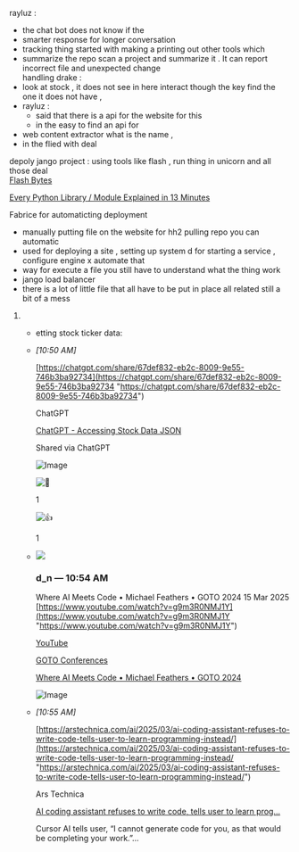 
rayluz :  
- the chat bot  does not know if the 
-  smarter   response  for  longer  conversation  
- tracking thing   started with  making  a printing  out other tools  which  
- summarize the  repo   scan  a project and summarize it  .  It  can report  incorrect  file and  unexpected change  
handling   drake  : 
- look  at stock   ,  it does not see in  here interact though the key  find the one it does not have , 
- rayluz  : 
	- said that there is a  api  for the website for this  
	- in the  easy  to  find   an  api  for 
- web content  extractor  what is the name   ,   
- in the flied with  deal  

depoly   jango  project : 
using tools like flash     ,  run thing in  unicorn  and all those deal    
[Flash Bytes](https://www.youtube.com/channel/UCYEjQ85zgURqDHGhhW5eVcg)

[Every Python Library / Module Explained in 13 Minutes](https://www.youtube.com/watch?v=Yh5gcLG6C3Q)

Fabrice for  automaticting deployment  
- manually    putting file on the website   for hh2 pulling   repo  you can automatic
- used for deploying a  site   ,  setting  up  system  d for  starting  a service  , configure engine x  automate that  
- way  for execute a file  you still have to understand  what the thing work  
- jango   load  balancer  
- there is a lot of little file that all  have to  be  put in  place all related   still  a  bit of a mess    
1. - etting stock ticker data:
        
    - _[_10:50 AM_]_
        
        [https://chatgpt.com/share/67def832-eb2c-8009-9e55-746b3ba92734](https://chatgpt.com/share/67def832-eb2c-8009-9e55-746b3ba92734 "https://chatgpt.com/share/67def832-eb2c-8009-9e55-746b3ba92734")
        
        ChatGPT
        
        [ChatGPT - Accessing Stock Data JSON](https://chatgpt.com/share/67def832-eb2c-8009-9e55-746b3ba92734)
        
        Shared via ChatGPT
        
        [](https://cdn.oaistatic.com/assets/chatgpt-share-og-u7j5uyao.webp)
        
        ![Image](https://images-ext-1.discordapp.net/external/Mq33KQa9wHEU5skTeK_xn-9R8-j7XejheyqZ-sxdGwk/https/cdn.oaistatic.com/assets/chatgpt-share-og-u7j5uyao.webp?format=webp&width=125&height=70)
        
        ![💯](https://discordapp.com/assets/437bb4cb344550ff.svg)
        
        1
        
        ![👍](https://discordapp.com/assets/a4faf6864a96a042.svg)
        
        1
        
    - ![](https://cdn.discordapp.com/avatars/722058921963159602/eae200418ee74c8dd457938cc756ca17.webp?size=128)
        
        ### d_n _—_ 10:54 AM
        
        Where AI Meets Code • Michael Feathers • GOTO 2024 15 Mar 2025 [https://www.youtube.com/watch?v=g9m3R0NMJ1Y](https://www.youtube.com/watch?v=g9m3R0NMJ1Y "https://www.youtube.com/watch?v=g9m3R0NMJ1Y")
        
        [YouTube](https://www.youtube.com/)
        
        [GOTO Conferences](https://www.youtube.com/channel/UCs_tLP3AiwYKwdUHpltJPuA)
        
        [Where AI Meets Code • Michael Feathers • GOTO 2024](https://www.youtube.com/watch?v=g9m3R0NMJ1Y)
        
        [](https://discordapp.com/popout)
        
        ![Image](https://images-ext-1.discordapp.net/external/idv90lTKTE-0TLbhr7Vya1IJspU-Q8ZOMgSxn7xKAQI/https/i.ytimg.com/vi/g9m3R0NMJ1Y/maxresdefault.jpg?format=webp&width=625&height=352)
        
        [](https://www.youtube.com/watch?v=g9m3R0NMJ1Y)
        
    - _[_10:55 AM_]_
        
        [https://arstechnica.com/ai/2025/03/ai-coding-assistant-refuses-to-write-code-tells-user-to-learn-programming-instead/](https://arstechnica.com/ai/2025/03/ai-coding-assistant-refuses-to-write-code-tells-user-to-learn-programming-instead/ "https://arstechnica.com/ai/2025/03/ai-coding-assistant-refuses-to-write-code-tells-user-to-learn-programming-instead/")
        
        Ars Technica
        
        [AI coding assistant refuses to write code, tells user to learn prog...](https://arstechnica.com/ai/2025/03/ai-coding-assistant-refuses-to-write-code-tells-user-to-learn-programming-instead/)
        
        Cursor AI tells user, “I cannot generate code for you, as that would be completing your work.”…
        
        [](https://cdn.arstechnica.net/wp-content/uploads/2025/03/robot_no_sign_3-1152x648.jpg)